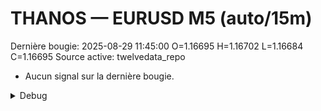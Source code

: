 # THANOS — EURUSD M5 (auto/15m)
Dernière bougie: 2025-08-29 11:45:00  O=1.16695  H=1.16702  L=1.16684  C=1.16695
Source active: twelvedata_repo

- Aucun signal sur la dernière bougie.

<details><summary>Debug</summary>

- TD_API_KEY manquant.

</details>